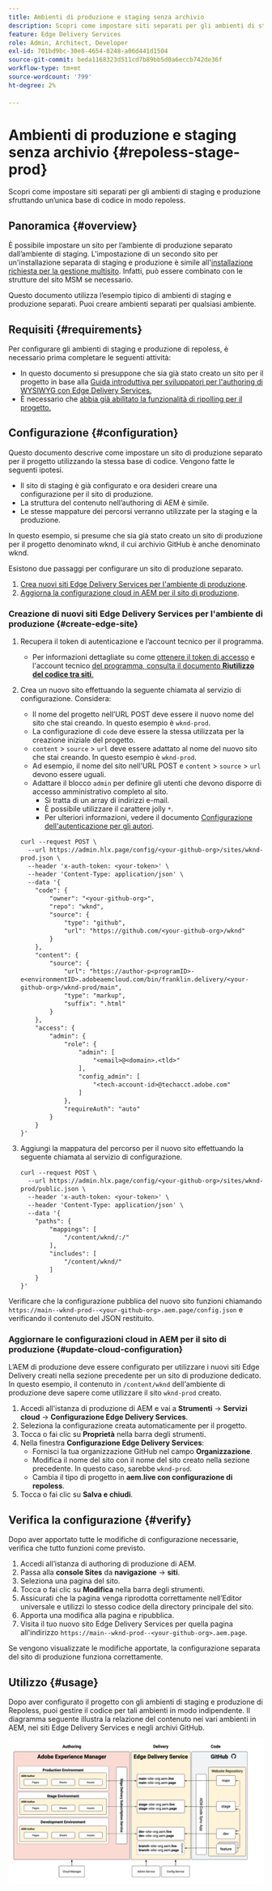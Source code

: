 ```yaml
---
title: Ambienti di produzione e staging senza archivio
description: Scopri come impostare siti separati per gli ambienti di staging e produzione sfruttando un’unica base di codice in modo repoless.
feature: Edge Delivery Services
role: Admin, Architect, Developer
exl-id: 701bd9bc-30e8-4654-8248-a06d441d1504
source-git-commit: beda1168323d511cd7b89bb5d0a6eccb742de36f
workflow-type: tm+mt
source-wordcount: '799'
ht-degree: 2%

---
```


# Ambienti di produzione e staging senza archivio {#repoless-stage-prod}

Scopri come impostare siti separati per gli ambienti di staging e produzione sfruttando un’unica base di codice in modo repoless.

## Panoramica {#overview}

È possibile impostare un sito per l’ambiente di produzione separato dall’ambiente di staging. L&#39;impostazione di un secondo sito per un&#39;installazione separata di staging e produzione è simile all&#39;[installazione richiesta per la gestione multisito](/help/edge/wysiwyg-authoring/repoless-msm.md). Infatti, può essere combinato con le strutture del sito MSM se necessario.

Questo documento utilizza l’esempio tipico di ambienti di staging e produzione separati. Puoi creare ambienti separati per qualsiasi ambiente.

## Requisiti {#requirements}

Per configurare gli ambienti di staging e produzione di repoless, è necessario prima completare le seguenti attività:

* In questo documento si presuppone che sia già stato creato un sito per il progetto in base alla [Guida introduttiva per sviluppatori per l&#39;authoring di WYSIWYG con Edge Delivery Services.](/help/edge/wysiwyg-authoring/edge-dev-getting-started.md)
* È necessario che [abbia già abilitato la funzionalità di ripolling per il progetto.](/help/edge/wysiwyg-authoring/repoless.md)

## Configurazione {#configuration}

Questo documento descrive come impostare un sito di produzione separato per il progetto utilizzando la stessa base di codice. Vengono fatte le seguenti ipotesi.

* Il sito di staging è già configurato e ora desideri creare una configurazione per il sito di produzione.
* La struttura del contenuto nell’authoring di AEM è simile.
* Le stesse mappature dei percorsi verranno utilizzate per la staging e la produzione.

In questo esempio, si presume che sia già stato creato un sito di produzione per il progetto denominato wknd, il cui archivio GitHub è anche denominato wknd.

Esistono due passaggi per configurare un sito di produzione separato.

1. [Crea nuovi siti Edge Delivery Services per l&#39;ambiente di produzione](#create-edge-site).
1. [Aggiorna la configurazione cloud in AEM per il sito di produzione](#update-cloud-configuration).

### Creazione di nuovi siti Edge Delivery Services per l&#39;ambiente di produzione {#create-edge-site}

1. Recupera il token di autenticazione e l’account tecnico per il programma.
   * Per informazioni dettagliate su come [ottenere il token di accesso](/help/edge/wysiwyg-authoring/repoless.md#access-token) e l&#39;account tecnico [del programma, consulta il documento **Riutilizzo del codice tra siti**.](/help/edge/wysiwyg-authoring/repoless.md#access-control)
1. Crea un nuovo sito effettuando la seguente chiamata al servizio di configurazione. Considera:
   * Il nome del progetto nell’URL POST deve essere il nuovo nome del sito che stai creando. In questo esempio è `wknd-prod`.
   * La configurazione di `code` deve essere la stessa utilizzata per la creazione iniziale del progetto.
   * `content` > `source` > `url` deve essere adattato al nome del nuovo sito che stai creando. In questo esempio è `wknd-prod`.
   * Ad esempio, il nome del sito nell&#39;URL POST e `content` > `source` > `url` devono essere uguali.
   * Adattare il blocco `admin` per definire gli utenti che devono disporre di accesso amministrativo completo al sito.
      * Si tratta di un array di indirizzi e-mail.
      * È possibile utilizzare il carattere jolly `*`.
      * Per ulteriori informazioni, vedere il documento [Configurazione dell&#39;autenticazione per gli autori](https://www.aem.live/docs/authentication-setup-authoring#default-roles).

   ```text
   curl --request POST \
     --url https://admin.hlx.page/config/<your-github-org>/sites/wknd-prod.json \
     --header 'x-auth-token: <your-token>' \
     --header 'Content-Type: application/json' \
     --data '{
       "code": {
           "owner": "<your-github-org>",
           "repo": "wknd",
           "source": {
               "type": "github",
               "url": "https://github.com/<your-github-org>/wknd"
           }
       },
       "content": {
           "source": {
               "url": "https://author-p<programID>-e<environmentID>.adobeaemcloud.com/bin/franklin.delivery/<your-github-org>/wknd-prod/main",
               "type": "markup",
               "suffix": ".html"
           }
       },
       "access": {
           "admin": {
               "role": {
                   "admin": [
                       "<email>@<domain>.<tld>"
                   ],
                   "config_admin": [
                       "<tech-account-id>@techacct.adobe.com"
                   ]
               },
               "requireAuth": "auto"
           }
       }
   }'
   ```

1. Aggiungi la mappatura del percorso per il nuovo sito effettuando la seguente chiamata al servizio di configurazione.

   ```text
   curl --request POST \
     --url https://admin.hlx.page/config/<your-github-org>/sites/wknd-prod/public.json \
     --header 'x-auth-token: <your-token>' \
     --header 'Content-Type: application/json' \
     --data '{
       "paths": {
           "mappings": [
               "/content/wknd/:/"
           ],
           "includes": [
               "/content/wknd/"
           ]
       }
   }'
   ```

Verificare che la configurazione pubblica del nuovo sito funzioni chiamando `https://main--wknd-prod--<your-github-org>.aem.page/config.json` e verificando il contenuto del JSON restituito.

### Aggiornare le configurazioni cloud in AEM per il sito di produzione {#update-cloud-configuration}

L’AEM di produzione deve essere configurato per utilizzare i nuovi siti Edge Delivery creati nella sezione precedente per un sito di produzione dedicato. In questo esempio, il contenuto in `/content/wknd` dell&#39;ambiente di produzione deve sapere come utilizzare il sito `wknd-prod` creato.

1. Accedi all&#39;istanza di produzione di AEM e vai a **Strumenti** -> **Servizi cloud** -> **Configurazione Edge Delivery Services**.
1. Seleziona la configurazione creata automaticamente per il progetto.
1. Tocca o fai clic su **Proprietà** nella barra degli strumenti.
1. Nella finestra **Configurazione Edge Delivery Services**:
   * Fornisci la tua organizzazione GitHub nel campo **Organizzazione**.
   * Modifica il nome del sito con il nome del sito creato nella sezione precedente. In questo caso, sarebbe `wknd-prod`.
   * Cambia il tipo di progetto in **aem.live con configurazione di repoless**.
1. Tocca o fai clic su **Salva e chiudi**.

## Verifica la configurazione {#verify}

Dopo aver apportato tutte le modifiche di configurazione necessarie, verifica che tutto funzioni come previsto.

1. Accedi all’istanza di authoring di produzione di AEM.
1. Passa alla **console Sites** da **navigazione** -> **siti**.
1. Seleziona una pagina del sito.
1. Tocca o fai clic su **Modifica** nella barra degli strumenti.
1. Assicurati che la pagina venga riprodotta correttamente nell’Editor universale e utilizzi lo stesso codice della directory principale del sito.
1. Apporta una modifica alla pagina e ripubblica.
1. Visita il tuo nuovo sito Edge Delivery Services per quella pagina all&#39;indirizzo `https://main--wknd-prod--<your-github-org>.aem.page`.

Se vengono visualizzate le modifiche apportate, la configurazione separata del sito di produzione funziona correttamente.

## Utilizzo {#usage}

Dopo aver configurato il progetto con gli ambienti di staging e produzione di Repoless, puoi gestire il codice per tali ambienti in modo indipendente. Il diagramma seguente illustra la relazione del contenuto nei vari ambienti in AEM, nei siti Edge Delivery Services e negli archivi GitHub.

![Illustrazione degli ambienti AEM e degli ambienti prod/stage ripoless](assets/repoless/aem-edge-github.png)

